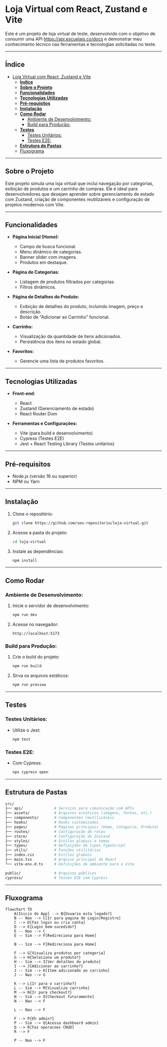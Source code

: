 # Loja Virtual com React, Zustand e Vite

Este é um projeto de loja virtual de teste, desenvolvido com o objetivo de consumir uma API https://api.escuelajs.co/docs e demonstrar meu conhecimento técnico nas ferramentas e tecnologias solicitadas no teste.

---

## **Índice**
- [Loja Virtual com React, Zustand e Vite](#loja-virtual-com-react-zustand-e-vite)
  - [**Índice**](#índice)
  - [**Sobre o Projeto**](#sobre-o-projeto)
  - [**Funcionalidades**](#funcionalidades)
  - [**Tecnologias Utilizadas**](#tecnologias-utilizadas)
  - [**Pré-requisitos**](#pré-requisitos)
  - [**Instalação**](#instalação)
  - [**Como Rodar**](#como-rodar)
    - [Ambiente de Desenvolvimento:](#ambiente-de-desenvolvimento)
    - [Build para Produção:](#build-para-produção)
  - [**Testes**](#testes)
    - [Testes Unitários:](#testes-unitários)
    - [Testes E2E:](#testes-e2e)
  - [**Estrutura de Pastas**](#estrutura-de-pastas)
  - [Fluxograma](#fluxograma)

---

## **Sobre o Projeto**

Este projeto simula uma loja virtual que inclui navegação por categorias, exibição de produtos e um carrinho de compras. Ele é ideal para desenvolvedores que desejam aprender sobre gerenciamento de estado com Zustand, criação de componentes reutilizáveis e configuração de projetos modernos com Vite.

---

## **Funcionalidades**

- **Página Inicial (Home):**
  - Campo de busca funcional.
  - Menu dinâmico de categorias.
  - Banner slider com imagens.
  - Produtos em destaque.

- **Página de Categorias:**
  - Listagem de produtos filtrados por categorias.
  - Filtros dinâmicos.

- **Página de Detalhes do Produto:**
  - Exibição de detalhes do produto, incluindo imagem, preço e descrição.
  - Botão de "Adicionar ao Carrinho" funcional.

- **Carrinho:**
  - Visualização da quantidade de itens adicionados.
  - Persistência dos itens no estado global.

- **Favoritos:**
  - Gerencie uma lista de produtos favoritos.

---

## **Tecnologias Utilizadas**

- **Front-end:**
  - React
  - Zustand (Gerenciamento de estado)
  - React Router Dom

- **Ferramentas e Configurações:**
  - Vite (para build e desenvolvimento)
  - Cypress (Testes E2E)
  - Jest + React Testing Library (Testes unitários)

---

## **Pré-requisitos**

- Node.js (versão 16 ou superior)
- NPM ou Yarn

---

## **Instalação**

1. Clone o repositório:
   ```bash
   git clone https://github.com/seu-repositorio/loja-virtual.git
   ```

2. Acesse a pasta do projeto:
   ```bash
   cd loja-virtual
   ```

3. Instale as dependências:
   ```bash
   npm install
   ```

---

## **Como Rodar**

### Ambiente de Desenvolvimento:
1. Inicie o servidor de desenvolvimento:
   ```bash
   npm run dev
   ```

2. Acesse no navegador:
   ```
   http://localhost:5173
   ```

### Build para Produção:
1. Crie o build do projeto:
   ```bash
   npm run build
   ```

2. Sirva os arquivos estáticos:
   ```bash
   npm run preview
   ```

---

## **Testes**

### Testes Unitários:
- Utilize o Jest:
  ```bash
  npm test
  ```

### Testes E2E:
- Com Cypress:
  ```bash
  npx cypress open
  ```

---

## **Estrutura de Pastas**

```bash
src/
├── api/              # Serviços para comunicação com APIs
├── assets/           # Arquivos estáticos (imagens, fontes, etc.)
├── components/       # Componentes reutilizáveis
├── hooks/            # Hooks customizados
├── pages/            # Páginas principais (Home, Categoria, Produto)
├── routes/           # Configuração de rotas
├── store/            # Configuração do Zustand
├── styles/           # Estilos globais e temas
├── types/            # Definições de tipos TypeScript
├── utils/            # Funções utilitárias
├── index.css         # Estilos globais
├── main.tsx          # Arquivo principal do React
└── vite-env.d.ts     # Definições de ambiente para o Vite

public/               # Arquivos públicos
cypress/              # Testes E2E com Cypress
```

---

## Fluxograma

```mermaid
flowchart TD
    A[Inicio do App] --> B{Usuario esta logado?}
    B -- Nao --> C[Ir para pagina de Login/Registro]
    C --> D[Faz login ou cria conta]
    D --> E{Login bem-sucedido?}
    E -- Nao --> C
    E -- Sim --> F[Redireciona para Home]

    B -- Sim --> F[Redireciona para Home]

    F --> G[Visualiza produtos por categoria]
    G --> H{Seleciona um produto?}
    H -- Sim --> I[Ver detalhes do produto]
    I --> J{Adicionar ao carrinho?}
    J -- Sim --> K[Item adicionado ao carrinho]
    J -- Nao --> G

    K --> L{Ir para o carrinho?}
    L -- Sim --> M[Visualiza carrinho]
    M --> N{Ir para checkout?}
    N -- Sim --> O[Checkout futuramente]
    N -- Nao --> F

    L -- Nao --> F

    F --> P{Eh admin?}
    P -- Sim --> Q[Acessa dashboard admin]
    Q --> R[Faz operacoes CRUD]
    R --> F

    P -- Nao --> F


```

